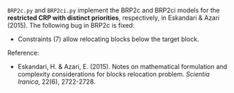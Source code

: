 `BRP2c.py` and `BRP2ci.py` implement the BRP2c and BRP2ci models for the **restricted CRP with distinct priorities**,
respectively, in Eskandari & Azari (2015). The following bug in BRP2c is fixed:

- Constraints (7) allow relocating blocks below the target block.

Reference:

- Eskandari, H. & Azari, E. (2015). Notes on mathematical formulation and complexity considerations for blocks
  relocation problem. *Scientia Iranica*, 22(6), 2722-2728.
